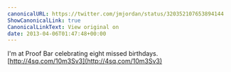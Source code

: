 ```yaml
---
canonicalURL: https://twitter.com/jmjordan/status/320352107653894144
ShowCanonicalLink: true
CanonicalLinkText: View original on
date: 2013-04-06T01:47:48+00:00
---
```

I'm at Proof Bar celebrating eight missed birthdays. [http://4sq.com/10m3Sv3](http://4sq.com/10m3Sv3)